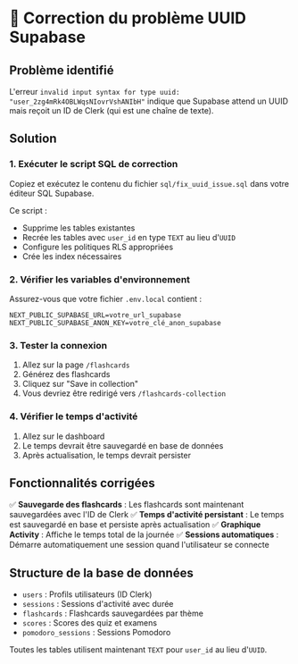 # 🔧 Correction du problème UUID Supabase

## Problème identifié
L'erreur `invalid input syntax for type uuid: "user_2zg4mRk4OBLWqsNIovrVshANIbH"` indique que Supabase attend un UUID mais reçoit un ID de Clerk (qui est une chaîne de texte).

## Solution

### 1. Exécuter le script SQL de correction
Copiez et exécutez le contenu du fichier `sql/fix_uuid_issue.sql` dans votre éditeur SQL Supabase.

Ce script :
- Supprime les tables existantes
- Recrée les tables avec `user_id` en type `TEXT` au lieu d'`UUID`
- Configure les politiques RLS appropriées
- Crée les index nécessaires

### 2. Vérifier les variables d'environnement
Assurez-vous que votre fichier `.env.local` contient :
```
NEXT_PUBLIC_SUPABASE_URL=votre_url_supabase
NEXT_PUBLIC_SUPABASE_ANON_KEY=votre_clé_anon_supabase
```

### 3. Tester la connexion
1. Allez sur la page `/flashcards`
2. Générez des flashcards
3. Cliquez sur "Save in collection"
4. Vous devriez être redirigé vers `/flashcards-collection`

### 4. Vérifier le temps d'activité
1. Allez sur le dashboard
2. Le temps devrait être sauvegardé en base de données
3. Après actualisation, le temps devrait persister

## Fonctionnalités corrigées

✅ **Sauvegarde des flashcards** : Les flashcards sont maintenant sauvegardées avec l'ID de Clerk
✅ **Temps d'activité persistant** : Le temps est sauvegardé en base et persiste après actualisation
✅ **Graphique Activity** : Affiche le temps total de la journée
✅ **Sessions automatiques** : Démarre automatiquement une session quand l'utilisateur se connecte

## Structure de la base de données

- `users` : Profils utilisateurs (ID Clerk)
- `sessions` : Sessions d'activité avec durée
- `flashcards` : Flashcards sauvegardées par thème
- `scores` : Scores des quiz et examens
- `pomodoro_sessions` : Sessions Pomodoro

Toutes les tables utilisent maintenant `TEXT` pour `user_id` au lieu d'`UUID`. 